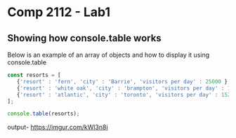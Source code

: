 # Comp 2112 - Lab1
## Showing how console.table works

Below is an example of an array of objects and how to display it using console.table
```js
const resorts = [
   {'resort' : 'fern', 'city' : 'Barrie', 'visitors per day' : 25000 },
   {'resort' : 'white oak', 'city' : 'brampton', 'visitors per day' : 15000 },
   {'resort' : 'atlantic', 'city' : 'toronto', 'visitors per day' : 15200 }   
];

console.table(resorts);
```
output- https://imgur.com/kWl3n8i
